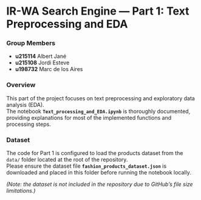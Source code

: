 # IR-WA Search Engine — Part 1: Text Preprocessing and EDA

### Group Members
- **u215114** Albert Jané  
- **u215108** Jordi Esteve  
- **u198732** Marc de los Aires  


###  Overview
This part of the project focuses on text preprocessing and exploratory data analysis (EDA).  
The notebook **`Text_processing_and_EDA.ipynb`** is thoroughly documented, providing explanations for most of the implemented functions and processing steps.


###  Dataset
The code for Part 1 is configured to load the products dataset from the `data/` folder located at the root of the repository.  
Please ensure the dataset file **`fashion_products_dataset.json`** is downloaded and placed in this folder before running the notebook locally.

*(Note: the dataset is not included in the repository due to GitHub’s file size limitations.)*
